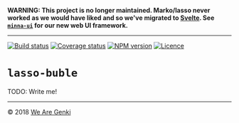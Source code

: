 <!-- markdownlint-disable first-line-h1 -->

**WARNING: This project is no longer maintained. Marko/lasso never worked as we would have liked and so we've migrated to [Svelte](https://svelte.technology). See [`minna-ui`](https://github.com/WeAreGenki/minna-ui) for our new web UI framework.**

-----

[![Build status](https://img.shields.io/travis/WeAreGenki/lasso-buble.svg)](https://travis-ci.org/WeAreGenki/lasso-buble)
[![Coverage status](https://img.shields.io/codecov/c/github/WeAreGenki/lasso-buble.svg)](https://codecov.io/gh/WeAreGenki/lasso-buble)
[![NPM version](https://img.shields.io/npm/v/lasso-buble.svg)](https://www.npmjs.com/package/lasso-buble)
[![Licence](https://img.shields.io/npm/l/lasso-buble.svg)](https://github.com/WeAreGenki/lasso-buble/blob/master/LICENCE)

# `lasso-buble`

TODO: Write me!

-----

© 2018 [We Are Genki](https://wearegenki.com)
